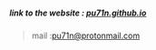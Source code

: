 

##### link to the website : <a href=" pu71n.github.io">pu71n.github.io</a>
> mail :<a href="mailto:pu71n@protonmail.com">pu71n@protonmail.com</a>

